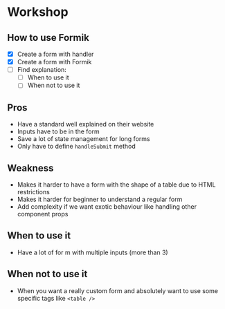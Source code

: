 # Workshop

## How to use Formik

- [x] Create a form with handler
- [x] Create a form with Formik
- [ ] Find explanation:
  - [ ] When to use it
  - [ ] When not to use it

## Pros

- Have a standard well explained on their website
- Inputs have to be in the form
- Save a lot of state management for long forms
- Only have to define `handleSubmit` method

## Weakness

- Makes it harder to have a form with the shape of a table due to HTML restrictions
- Makes it harder for beginner to understand a regular form
- Add complexity if we want exotic behaviour like handling other component props

## When to use it

- Have a lot of for m with multiple inputs (more than 3)

## When not to use it

- When you want a really custom form and absolutely want to use some specific tags like `<table />`
